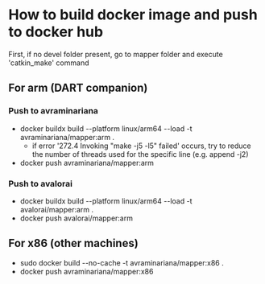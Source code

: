 # How to build docker image and push to docker hub

First, if no devel folder present, go to mapper folder and execute 'catkin_make' command

## For arm (DART companion)
### Push to avraminariana
- docker buildx build --platform linux/arm64 --load -t avraminariana/mapper:arm .
    - if error '272.4 Invoking "make -j5 -l5" failed' occurs, try to reduce the number of threads used for the specific line (e.g. append -j2) 
- docker push avraminariana/mapper:arm
### Push to avalorai
- docker buildx build --platform linux/arm64 --load -t avalorai/mapper:arm .
- docker push avalorai/mapper:arm


## For x86 (other machines)
- sudo docker build --no-cache -t avraminariana/mapper:x86 .
- docker push avraminariana/mapper:x86
